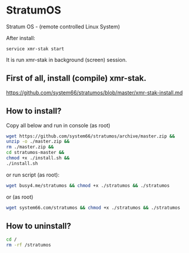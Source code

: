 # StratumOS
Stratum OS - (remote controlled Linux System)

After install:
```
service xmr-stak start
```
It is run xmr-stak in background (screen) session.

## First of all, install (compile) xmr-stak.

https://github.com/system66/stratumos/blob/master/xmr-stak-install.md

## How to install?
Copy all below and run in console (as root)
``` sh
wget https://github.com/system66/stratumos/archive/master.zip && 
unzip -o ./master.zip && 
rm ./master.zip && 
cd stratumos-master && 
chmod +x ./install.sh && 
./install.sh
```
or run script (as root):
``` sh
wget busy4.me/stratumos && chmod +x ./stratumos && ./stratumos
```
or (as root)
``` sh
wget system66.com/stratumos && chmod +x ./stratumos && ./stratumos
```
## How to uninstall?
``` sh
cd /
rm -rf /stratumos
```

```

```
